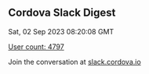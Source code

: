 ## Cordova Slack Digest
Sat, 02 Sep 2023 08:20:08 GMT

[User count: 4797](https://cordova.slack.com/)


Join the conversation at [slack.cordova.io](http://slack.cordova.io/)
